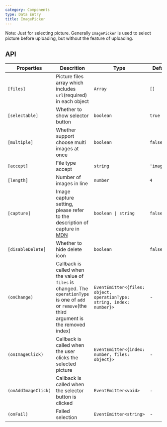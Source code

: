 ```yaml
---
category: Components
type: Data Entry
title: ImagePicker
---
```


Note: Just for selecting picture. Generally `ImagePicker` is used to select picture before uploading, but without the feature of uploading.

## API

Properties | Descrition | Type | Default
-----------|------------|------|--------
| `[files]` | Picture files array which includes `url`(required) in each object | `Array` | `[]` |
| `[selectable]` | Whether to show selector button | `boolean` | `true` |
| `[multiple]` | Whether support choose multi images at once | `boolean` | `false` |
| `[accept]` | File type accept | `string` | `'image/*'` |
| `[length]` | Number of images in line | `number` | `4` |
| `[capture]` | Image capture setting, please refer to the description of capture in [MDN](https://developer.mozilla.org/zh-CN/docs/Web/HTML/Element/Input) | `boolean \| string` | `false` |
| `[disableDelete]` | Whether to hide delete icon | `boolean` | `false` |
| `(onChange)` | Callback is called when the value of `files` is changed. The `operationType` is one of `add` or `remove`(the third argument is the removed index) | `EventEmitter<{files: object, operationType: string, index: number}>` | - |
| `(onImageClick)` | Callback is called when the user clicks the selected picture | `EventEmitter<{index: number, files: object}>` | - |
| `(onAddImageClick)` | Callback is called when the selector button is clicked | `EventEmitter<void>` | - |
| `(onFail)` | Failed selection | `EventEmitter<string>` | - |
